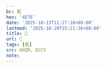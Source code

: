 ```yaml
---
bc: 乾
hex: '4E7E'
date: '2025-10-13T11:27:10+08:00'
lastmod: '2025-10-20T15:21:36+08:00'
title: 󰕽
url: 󰕽
tags: [乾]
src: GHZR, DCCV
note:
---
```

